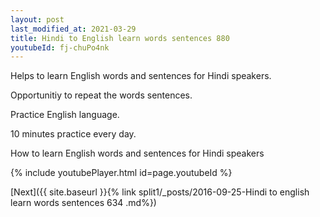 ```yaml
---
layout: post
last_modified_at: 2021-03-29
title: Hindi to English learn words sentences 880 
youtubeId: fj-chuPo4nk
---
```

 
 
Helps to learn English words and sentences for Hindi speakers.

Opportunitiy to repeat the words sentences. 

Practice English language. 
 
10 minutes practice every day. 
 
How to learn English words and sentences for Hindi speakers 
 
{% include youtubePlayer.html id=page.youtubeId %}
 
 
[Next]({{ site.baseurl }}{% link  split1/_posts/2016-09-25-Hindi to english learn words sentences 634 .md%})
 

